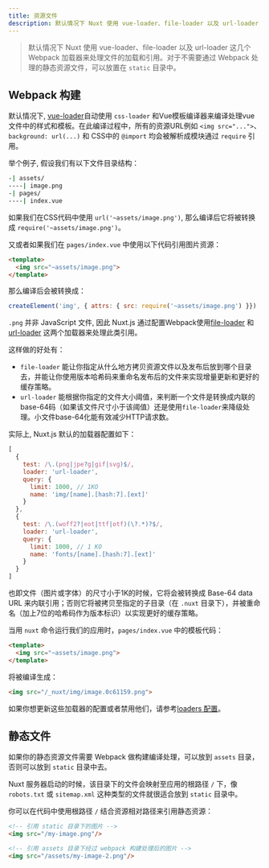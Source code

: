 ```yaml
---
title: 资源文件
description: 默认情况下 Nuxt 使用 vue-loader、file-loader 以及 url-loader 这几个 Webpack 加载器来处理文件的加载和引用。
---
```


> 默认情况下 Nuxt 使用 vue-loader、file-loader 以及 url-loader 这几个 Webpack 加载器来处理文件的加载和引用。对于不需要通过 Webpack 处理的静态资源文件，可以放置在 `static` 目录中。

## Webpack 构建

默认情况下, [vue-loader](http://vue-loader.vuejs.org/en/)自动使用 `css-loader` 和Vue模板编译器来编译处理vue文件中的样式和模板。在此编译过程中，所有的资源URL例如 `<img src="...">`、 `background: url(...)` 和 CSS中的 `@import` 均会被解析成模块通过 `require` 引用。

举个例子, 假设我们有以下文件目录结构：

```bash
-| assets/
----| image.png
-| pages/
----| index.vue
```

如果我们在CSS代码中使用 `url('~assets/image.png')`, 那么编译后它将被转换成 `require('~assets/image.png')`。

又或者如果我们在 `pages/index.vue` 中使用以下代码引用图片资源：
```html
<template>
  <img src="~assets/image.png">
</template>
```

那么编译后会被转换成：

```js
createElement('img', { attrs: { src: require('~assets/image.png') }})
```

`.png` 并非 JavaScript 文件, 因此 Nuxt.js 通过配置Webpack使用[file-loader](https://github.com/webpack/file-loader) 和 [url-loader](https://github.com/webpack/url-loader) 这两个加载器来处理此类引用。

这样做的好处有：
- `file-loader` 能让你指定从什么地方拷贝资源文件以及发布后放到哪个目录去，并能让你使用版本哈希码来重命名发布后的文件来实现增量更新和更好的缓存策略。
- `url-loader` 能根据你指定的文件大小阈值，来判断一个文件是转换成内联的base-64码（如果该文件尺寸小于该阈值）还是使用`file-loader`来降级处理。小文件base-64化能有效减少HTTP请求数。

实际上, Nuxt.js 默认的加载器配置如下：

```js
[
  {
    test: /\.(png|jpe?g|gif|svg)$/,
    loader: 'url-loader',
    query: {
      limit: 1000, // 1KO
      name: 'img/[name].[hash:7].[ext]'
    }
  },
  {
    test: /\.(woff2?|eot|ttf|otf)(\?.*)?$/,
    loader: 'url-loader',
    query: {
      limit: 1000, // 1 KO
      name: 'fonts/[name].[hash:7].[ext]'
    }
  }
]
```

也即文件（图片或字体）的尺寸小于1K的时候，它将会被转换成 Base-64 data URL 来内联引用；否则它将被拷贝至指定的子目录（在 `.nuxt` 目录下），并被重命名（加上7位的哈希码作为版本标识）以实现更好的缓存策略。

当用 `nuxt` 命令运行我们的应用时，`pages/index.vue` 中的模板代码：

```html
<template>
  <img src="~assets/image.png">
</template>
```

将被编译生成：
```html
<img src="/_nuxt/img/image.0c61159.png">
```

如果你想更新这些加载器的配置或者禁用他们，请参考[loaders 配置](/api/configuration-build)。

## 静态文件

如果你的静态资源文件需要 Webpack 做构建编译处理，可以放到 `assets` 目录，否则可以放到 `static` 目录中去。

Nuxt 服务器启动的时候，该目录下的文件会映射至应用的根路径 `/` 下，像 `robots.txt` 或 `sitemap.xml` 这种类型的文件就很适合放到 `static` 目录中。

你可以在代码中使用根路径 `/` 结合资源相对路径来引用静态资源：

```html
<!-- 引用 static 目录下的图片 -->
<img src="/my-image.png"/>

<!-- 引用 assets 目录下经过 webpack 构建处理后的图片 -->
<img src="/assets/my-image-2.png"/>
```
